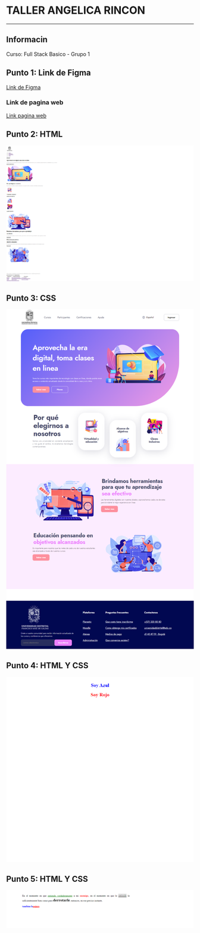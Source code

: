 <h1>TALLER ANGELICA RINCON</h1>
<hr>

<h2>Informacin</h2>
<p>Curso: Full Stack Basico - Grupo 1</p>
<h2>Punto 1: Link de Figma</h2>
<a href="https://www.figma.com/file/9ZVD5EgmtRyV2KttBI3NQN/ANGELICA-RINCON---FIGMA-EXERCISE?type=design&node-id=0-1" target="blank">Link de Figma</a>

<h3>Link de pagina web</h3>
<a href="https://github.com/Angela-2017/TALLER-9-FULL-STACK/settings/pages" target="blank">Link pagina web</a>

<h2>Punto 2: HTML</h2>
<img src="./publics/images/HTML.png" alt=""html>

<h2>Punto 3: CSS</h2>
<img src="./publics/images/CSS.png" alt="CSS">

<h2>Punto 4: HTML Y CSS</h2>
<img src="./publics/images/punto-4.png" alt="CSS">

<h2>Punto 5: HTML Y CSS</h2>
<img src="./publics/images/punto-5.png" alt="CSS">
